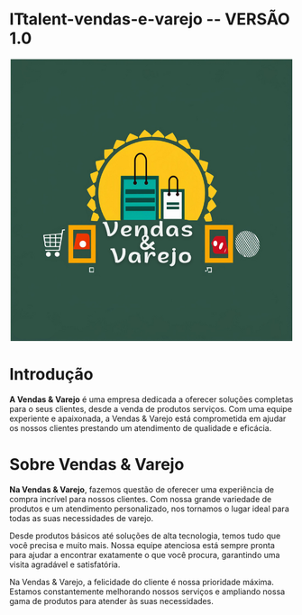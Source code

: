 # ITtalent-vendas-e-varejo -- VERSÃO 1.0
<h4 align="center">
<img  src="Vendas & Varejo.png"/><br>
</h4>

# Introdução
<b>A Vendas & Varejo</b> é uma empresa dedicada a oferecer soluções completas para o seus clientes, desde a venda de produtos serviços. Com uma equipe experiente e apaixonada, a Vendas & Varejo está comprometida em ajudar os nossos clientes prestando um atendimento de qualidade e eficácia.

# Sobre Vendas & Varejo
<b>Na Vendas & Varejo</b>, fazemos questão de oferecer uma experiência de compra incrível para nossos clientes. Com nossa grande variedade de produtos e um atendimento personalizado, nos tornamos o lugar ideal para todas as suas necessidades de varejo. 

Desde produtos básicos até soluções de alta tecnologia, temos tudo que você precisa e muito mais. Nossa equipe atenciosa está sempre pronta para ajudar a encontrar exatamente o que você procura, garantindo uma visita agradável e satisfatória. 

Na Vendas & Varejo, a felicidade do cliente é nossa prioridade máxima. Estamos constantemente melhorando nossos serviços e ampliando nossa gama de produtos para atender às suas necessidades.

